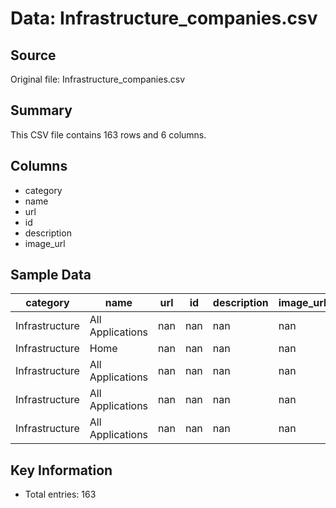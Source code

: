 # Data: Infrastructure_companies.csv

## Source
Original file: Infrastructure_companies.csv

## Summary
This CSV file contains 163 rows and 6 columns.

## Columns
- category
- name
- url
- id
- description
- image_url

## Sample Data
| category | name | url | id | description | image_url |
| --- | --- | --- | --- | --- | --- |
| Infrastructure | All Applications | nan | nan | nan | nan |
| Infrastructure | Home | nan | nan | nan | nan |
| Infrastructure | All Applications | nan | nan | nan | nan |
| Infrastructure | All Applications | nan | nan | nan | nan |
| Infrastructure | All Applications | nan | nan | nan | nan |


## Key Information
- Total entries: 163
